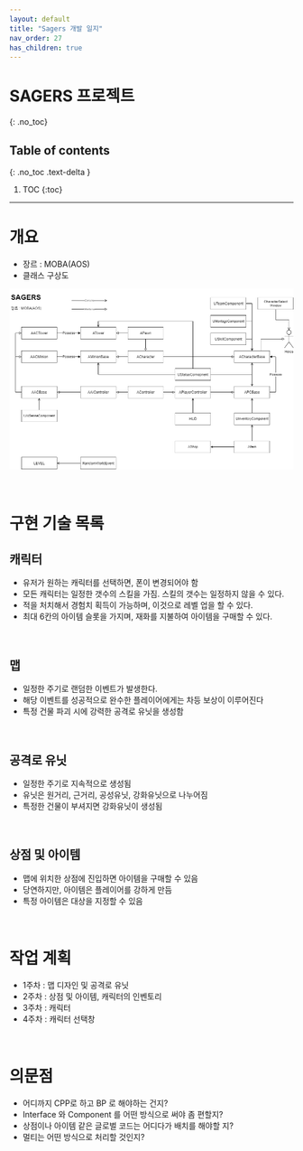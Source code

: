 ```yaml
---
layout: default
title: "Sagers 개발 일지"
nav_order: 27
has_children: true
---
```


# SAGERS 프로젝트
{: .no_toc}

## Table of contents
{: .no_toc .text-delta }

1. TOC
{:toc}

---

# 개요

* 장르 : MOBA(AOS)
* 클래스 구상도

<img src="/images/Unreal/Sagers/Sage.png">

&nbsp;
&nbsp;

# 구현 기술 목록

## 캐릭터

* 유저가 원하는 캐릭터를 선택하면, 폰이 변경되어야 함
* 모든 캐릭터는 일정한 갯수의 스킬을 가짐. 스킬의 갯수는 일정하지 않을 수 있다.
* 적을 처치해서 경험치 획득이 가능하며, 이것으로 레벨 업을 할 수 있다.
* 최대 6칸의 아이템 슬롯을 가지며, 재화를 지불하여 아이템을 구매할 수 있다.

&nbsp;

## 맵

* 일정한 주기로 랜덤한 이벤트가 발생한다.
* 해당 이벤트를 성공적으로 완수한 플레이어에게는 차등 보상이 이루어진다
* 특정 건물 파괴 시에 강력한 공격로 유닛을 생성함

&nbsp;

## 공격로 유닛

* 일정한 주기로 지속적으로 생성됨
* 유닛은 원거리, 근거리, 공성유닛, 강화유닛으로 나누어짐
* 특정한 건물이 부셔지면 강화유닛이 생성됨

&nbsp;

## 상점 및 아이템

* 맵에 위치한 상점에 진입하면 아이템을 구매할 수 있음
* 당연하지만, 아이템은 플레이어를 강하게 만듬
* 특정 아이템은 대상을 지정할 수 있음

&nbsp;
&nbsp;

# 작업 계획

* 1주차 : 맵 디자인 및 공격로 유닛
* 2주차 : 상점 및 아이템, 캐릭터의 인벤토리
* 3주차 : 캐릭터
* 4주차 : 캐릭터 선택창

&nbsp;
&nbsp;

# 의문점

* 어디까지 CPP로 하고 BP 로 해야하는 건지?
* Interface 와 Component 를 어떤 방식으로 써야 좀 편할지?
* 상점이나 아이템 같은 글로벌 코드는 어디다가 배치를 해야할 지?
* 멀티는 어떤 방식으로 처리할 것인지?